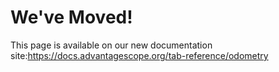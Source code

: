 # We've Moved!

This page is available on our new documentation site:https://docs.advantagescope.org/tab-reference/odometry
